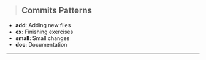 > ## Commits Patterns
- **add**: Adding new files
- **ex**: Finishing exercises
- **small**: Small changes
- **doc**: Documentation

---